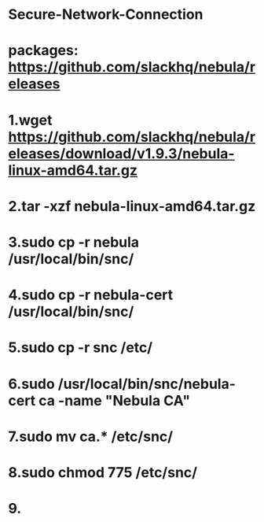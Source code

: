 # Secure-Network-Connection
# packages: https://github.com/slackhq/nebula/releases
# 1.wget https://github.com/slackhq/nebula/releases/download/v1.9.3/nebula-linux-amd64.tar.gz
# 2.tar -xzf nebula-linux-amd64.tar.gz
# 3.sudo cp -r  nebula /usr/local/bin/snc/
# 4.sudo cp -r  nebula-cert /usr/local/bin/snc/
# 5.sudo cp -r  snc /etc/
# 6.sudo /usr/local/bin/snc/nebula-cert ca -name "Nebula CA"
# 7.sudo mv  ca.* /etc/snc/
# 8.sudo chmod 775 /etc/snc/
# 9. 
